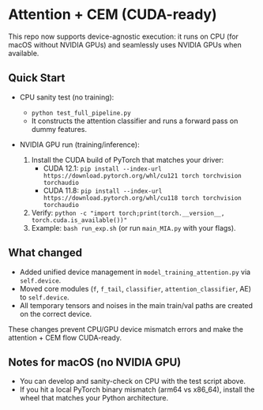 # Attention + CEM (CUDA-ready)

This repo now supports device-agnostic execution: it runs on CPU (for macOS without NVIDIA GPUs) and seamlessly uses NVIDIA GPUs when available.

## Quick Start

- CPU sanity test (no training):
  - `python test_full_pipeline.py`
  - It constructs the attention classifier and runs a forward pass on dummy features.

- NVIDIA GPU run (training/inference):
  1. Install the CUDA build of PyTorch that matches your driver:
     - CUDA 12.1: `pip install --index-url https://download.pytorch.org/whl/cu121 torch torchvision torchaudio`
     - CUDA 11.8: `pip install --index-url https://download.pytorch.org/whl/cu118 torch torchvision torchaudio`
  2. Verify: `python -c "import torch;print(torch.__version__, torch.cuda.is_available())"`
  3. Example: `bash run_exp.sh` (or run `main_MIA.py` with your flags).

## What changed

- Added unified device management in `model_training_attention.py` via `self.device`.
- Moved core modules (`f`, `f_tail`, `classifier`, `attention_classifier`, AE) to `self.device`.
- All temporary tensors and noises in the main train/val paths are created on the correct device.

These changes prevent CPU/GPU device mismatch errors and make the attention + CEM flow CUDA-ready.

## Notes for macOS (no NVIDIA GPU)

- You can develop and sanity-check on CPU with the test script above.
- If you hit a local PyTorch binary mismatch (arm64 vs x86_64), install the wheel that matches your Python architecture.

